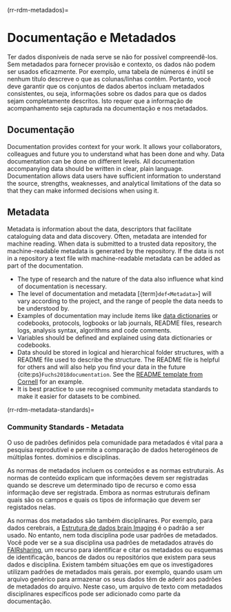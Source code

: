 (rr-rdm-metadados)=
# Documentação e Metadados

Ter dados disponíveis de nada serve se não for possível compreendê-los. Sem metadados para fornecer provisão e contexto, os dados não podem ser usados eficazmente. Por exemplo, uma tabela de números é inútil se nenhum título descreve o que as colunas/linhas contêm. Portanto, você deve garantir que os conjuntos de dados abertos incluam metadados consistentes, ou seja, informações sobre os dados para que os dados sejam completamente descritos. Isto requer que a informação de acompanhamento seja capturada na documentação e nos metadados.

## Documentação

Documentation provides context for your work. It allows your collaborators, colleagues and future you to understand what has been done and why. Data documentation can be done on different levels. All documentation accompanying data should be written in clear, plain language. Documentation allows data users have sufficient information to understand the source, strengths, weaknesses, and analytical limitations of the data so that they can make informed decisions when using it.

## Metadata

Metadata is information about the data, descriptors that facilitate cataloguing data and data discovery. Often, metadata are intended for machine reading. When data is submitted to a trusted data repository, the machine-readable metadata is generated by the repository. If the data is not in a repository a text file with machine-readable metadata can be added as part of the documentation.

- The type of research and the nature of the data also influence what kind of documentation is necessary.
- The level of documentation and metadata [{term}`def<Metadata>`] will vary according to the project, and the range of people the data needs to be understood by.
- Examples of documentation may include items like [data dictionaries](https://help.osf.io/hc/en-us/articles/360019739054-How-to-Make-a-Data-Dictionary) or codebooks, protocols, logbooks or lab journals, README files, research logs, analysis syntax, algorithms and code comments.
- Variables should be defined and explained using data dictionaries or codebooks.
- Data should be stored in logical and hierarchical folder structures, with a README file used to describe the structure. The README file is helpful for others and will also help you find your data in the future {cite:ps}`Fuchs2018documentation`. See the [README template from Cornell](https://cornell.app.box.com/v/ReadmeTemplate) for an example.
- It is best practice to use recognised community metadata standards to make it easier for datasets to be combined.

(rr-rdm-metadata-standards)=
### Community Standards - Metadata

O uso de padrões definidos pela comunidade para metadados é vital para a pesquisa reprodutível e permite a comparação de dados heterogéneos de múltiplas fontes. domínios e disciplinas.

As normas de metadados incluem os conteúdos e as normas estruturais. As normas de conteúdo explicam que informações devem ser registradas quando se descreve um determinado tipo de recurso e como essa informação deve ser registrada. Embora as normas estruturais definam quais são os campos e quais os tipos de informação que devem ser registados nelas.

As normas dos metadados são também disciplinares. Por exemplo, para dados cerebrais, a [Estrutura de dados brain Imaging](https://doi.org/10.25504/FAIRsharing.rd1j6t) é o padrão a ser usado. No entanto, nem toda disciplina pode usar padrões de metadados. Você pode ver se a sua disciplina usa padrões de metadados através do [FAIRsharing](https://fairsharing.org/), um recurso para identificar e citar os metadados ou esquemas de identificação, bancos de dados ou repositórios que existem para seus dados e disciplina. Existem também situações em que os investigadores utilizam padrões de metadados mais gerais. por exemplo, quando usam um arquivo genérico para armazenar os seus dados têm de aderir aos padrões de metadados do arquivo. Neste caso, um arquivo de texto com metadados disciplinares específicos pode ser adicionado como parte da documentação.
